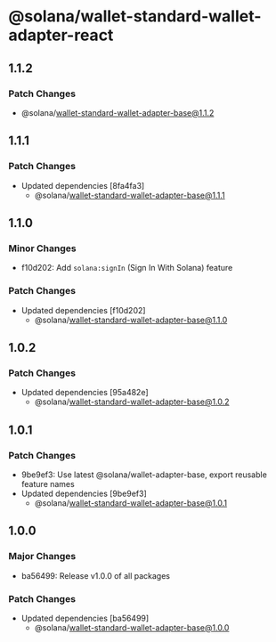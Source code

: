 # @solana/wallet-standard-wallet-adapter-react

## 1.1.2

### Patch Changes

-   @solana/wallet-standard-wallet-adapter-base@1.1.2

## 1.1.1

### Patch Changes

-   Updated dependencies [8fa4fa3]
    -   @solana/wallet-standard-wallet-adapter-base@1.1.1

## 1.1.0

### Minor Changes

-   f10d202: Add `solana:signIn` (Sign In With Solana) feature

### Patch Changes

-   Updated dependencies [f10d202]
    -   @solana/wallet-standard-wallet-adapter-base@1.1.0

## 1.0.2

### Patch Changes

-   Updated dependencies [95a482e]
    -   @solana/wallet-standard-wallet-adapter-base@1.0.2

## 1.0.1

### Patch Changes

-   9be9ef3: Use latest @solana/wallet-adapter-base, export reusable feature names
-   Updated dependencies [9be9ef3]
    -   @solana/wallet-standard-wallet-adapter-base@1.0.1

## 1.0.0

### Major Changes

-   ba56499: Release v1.0.0 of all packages

### Patch Changes

-   Updated dependencies [ba56499]
    -   @solana/wallet-standard-wallet-adapter-base@1.0.0
